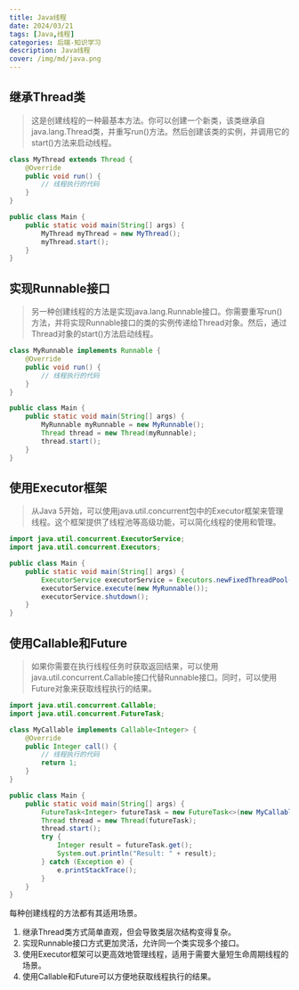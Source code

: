```yaml
---
title: Java线程
date: 2024/03/21
tags: [Java,线程]
categories: 后端-知识学习
description: Java线程
cover: /img/md/java.png
---
```



## 继承Thread类
> 这是创建线程的一种最基本方法。你可以创建一个新类，该类继承自java.lang.Thread类，并重写run()方法。然后创建该类的实例，并调用它的start()方法来启动线程。

```java
class MyThread extends Thread {
    @Override
    public void run() {
        // 线程执行的代码
    }
}

public class Main {
    public static void main(String[] args) {
        MyThread myThread = new MyThread();
        myThread.start();
    }
}
```
## 实现Runnable接口
> 另一种创建线程的方法是实现java.lang.Runnable接口。你需要重写run()方法，并将实现Runnable接口的类的实例传递给Thread对象。然后，通过Thread对象的start()方法启动线程。

```java
class MyRunnable implements Runnable {
    @Override
    public void run() {
        // 线程执行的代码
    }
}

public class Main {
    public static void main(String[] args) {
        MyRunnable myRunnable = new MyRunnable();
        Thread thread = new Thread(myRunnable);
        thread.start();
    }
}

```

## 使用Executor框架
> 从Java 5开始，可以使用java.util.concurrent包中的Executor框架来管理线程。这个框架提供了线程池等高级功能，可以简化线程的使用和管理。

```java
import java.util.concurrent.ExecutorService;
import java.util.concurrent.Executors;

public class Main {
    public static void main(String[] args) {
        ExecutorService executorService = Executors.newFixedThreadPool(10);
        executorService.execute(new MyRunnable());
        executorService.shutdown();
    }
}

```

## 使用Callable和Future
> 如果你需要在执行线程任务时获取返回结果，可以使用java.util.concurrent.Callable接口代替Runnable接口。同时，可以使用Future对象来获取线程执行的结果。

```java
import java.util.concurrent.Callable;
import java.util.concurrent.FutureTask;

class MyCallable implements Callable<Integer> {
    @Override
    public Integer call() {
        // 线程执行的代码
        return 1;
    }
}

public class Main {
    public static void main(String[] args) {
        FutureTask<Integer> futureTask = new FutureTask<>(new MyCallable());
        Thread thread = new Thread(futureTask);
        thread.start();
        try {
            Integer result = futureTask.get();
            System.out.println("Result: " + result);
        } catch (Exception e) {
            e.printStackTrace();
        }
    }
}
```

每种创建线程的方法都有其适用场景。
1. 继承Thread类方式简单直观，但会导致类层次结构变得复杂。
2. 实现Runnable接口方式更加灵活，允许同一个类实现多个接口。
3. 使用Executor框架可以更高效地管理线程，适用于需要大量短生命周期线程的场景。
4. 使用Callable和Future可以方便地获取线程执行的结果。